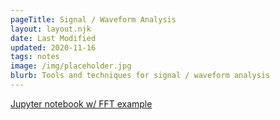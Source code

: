```yaml
---
pageTitle: Signal / Waveform Analysis 
layout: layout.njk
date: Last Modified 
updated: 2020-11-16
tags: notes 
image: /img/placeholder.jpg
blurb: Tools and techniques for signal / waveform analysis 
---
```


[Jupyter notebook w/ FFT example](https://gist.github.com/jedludlow/3919130)